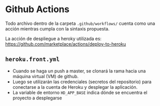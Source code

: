 # Github Actions

Todo archivo dentro de la carpeta `.github/workflows/` cuenta como una acción mientras cumpla con la sintaxis propuesta.

La acción de despliegue a heroky utilizada es: https://github.com/marketplace/actions/deploy-to-heroku

## `heroku.front.yml`

- Cuando se haga un push a master, se clonará la rama hacia una máquina virtual (VM) de github.
- Luego se utilizarán las credenciales (secretos del repositorio) para conectarse a la cuenta de Heroku y desplegar la aplicación.
- La variable de entorno `HD_APP_BASE` indica dónde se encuentra el proyecto a desplegarse
